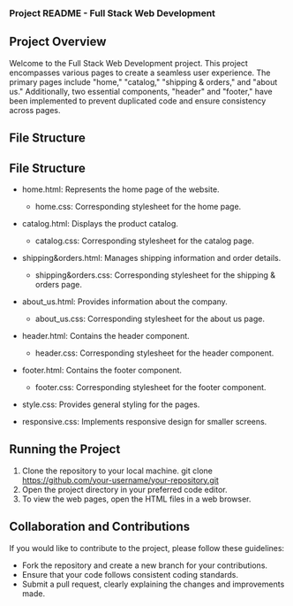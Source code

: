 ### Project README - Full Stack Web Development

## Project Overview
Welcome to the Full Stack Web Development project. This project encompasses various pages to create a seamless user experience. The primary pages include "home," "catalog," "shipping & orders," and "about us." Additionally, two essential components, "header" and "footer," have been implemented to prevent duplicated code and ensure consistency across pages.

## File Structure
## File Structure

- home.html: Represents the home page of the website.
  - home.css: Corresponding stylesheet for the home page.

- catalog.html: Displays the product catalog.
  - catalog.css: Corresponding stylesheet for the catalog page.

- shipping&orders.html: Manages shipping information and order details.
  - shipping&orders.css: Corresponding stylesheet for the shipping & orders page.

- about_us.html: Provides information about the company.
  - about_us.css: Corresponding stylesheet for the about us page.

- header.html: Contains the header component.
  - header.css: Corresponding stylesheet for the header component.

- footer.html: Contains the footer component.
  - footer.css: Corresponding stylesheet for the footer component.

- style.css: Provides general styling for the pages.

- responsive.css: Implements responsive design for smaller screens.

## Running the Project
1. Clone the repository to your local machine.
   git clone https://github.com/your-username/your-repository.git
2. Open the project directory in your preferred code editor.
3. To view the web pages, open the HTML files in a web browser.

## Collaboration and Contributions
If you would like to contribute to the project, please follow these guidelines:

- Fork the repository and create a new branch for your contributions.
- Ensure that your code follows consistent coding standards.
- Submit a pull request, clearly explaining the changes and improvements made.


